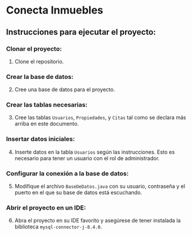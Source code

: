 # Conecta Inmuebles

## Instrucciones para ejecutar el proyecto:

### Clonar el proyecto:
1. Clone el repositorio.

### Crear la base de datos:
2. Cree una base de datos para el proyecto.

### Crear las tablas necesarias:
3. Cree las tablas `Usuarios`, `Propiedades`, y `Citas` tal como se declara más arriba en este documento.

### Insertar datos iniciales:
4. Inserte datos en la tabla `Usuarios` según las instrucciones. Esto es necesario para tener un usuario con el rol de administrador.

### Configurar la conexión a la base de datos:
5. Modifique el archivo `BaseDeDatos.java` con su usuario, contraseña y el puerto en el que su base de datos está escuchando.

### Abrir el proyecto en un IDE:
6. Abra el proyecto en su IDE favorito y asegúrese de tener instalada la biblioteca `mysql-connector-j-8.4.0`.


